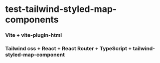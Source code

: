 # test-tailwind-styled-map-components

### Vite + vite-plugin-html

### Tailwind css + React + React Router + TypeScript + tailwind-styled-map-component